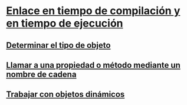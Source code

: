 # [Enlace en tiempo de compilación y en tiempo de ejecución](early-and-late-binding.md)
## [Determinar el tipo de objeto](determining-object-type.md)
## [Llamar a una propiedad o método mediante un nombre de cadena](calling-a-property-or-method-using-a-string-name.md)
## [Trabajar con objetos dinámicos](working-with-dynamic-objects.md)
